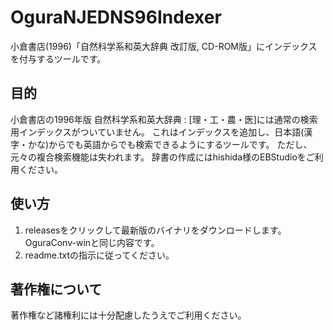 # OguraNJEDNS96Indexer
小倉書店(1996)「自然科学系和英大辞典 改訂版, CD-ROM版」にインデックスを付与するツールです。

## 目的
小倉書店の1996年版 自然科学系和英大辞典 : [理・工・農・医]には通常の検索用インデックスがついていません。
これはインデックスを追加し、日本語(漢字・かな)からでも英語からでも検索できるようにするツールです。
ただし、元々の複合検索機能は失われます。
辞書の作成にはhishida様のEBStudioをご利用ください。

## 使い方
1. releasesをクリックして最新版のバイナリをダウンロードします。OguraConv-winと同じ内容です。
2. readme.txtの指示に従ってください。

## 著作権について
著作権など諸権利には十分配慮したうえでご利用ください。
